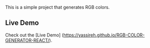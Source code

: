 This is a simple project that generates RGB colors.

## Live Demo

Check out the [Live Demo] (https://yassireh.github.io/RGB-COLOR-GENERATOR-REACT/).

